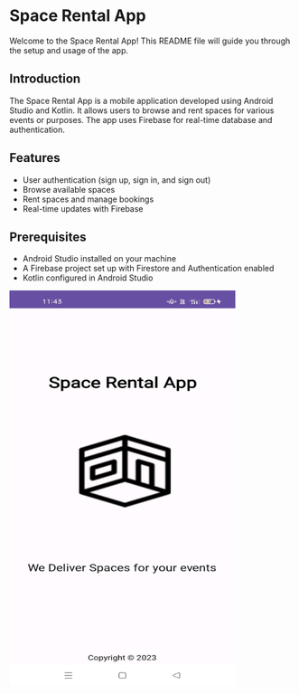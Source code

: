 # Space Rental App

Welcome to the Space Rental App! This README file will guide you through the setup and usage of the app.

## Introduction

The Space Rental App is a mobile application developed using Android Studio and Kotlin. It allows users to browse and rent spaces for various events or purposes. The app uses Firebase for real-time database and authentication.

## Features

- User authentication (sign up, sign in, and sign out)
- Browse available spaces
- Rent spaces and manage bookings
- Real-time updates with Firebase

## Prerequisites

- Android Studio installed on your machine
- A Firebase project set up with Firestore and Authentication enabled
- Kotlin configured in Android Studio


<img src="image.jpg" alt="Image" width="400" height="700">
